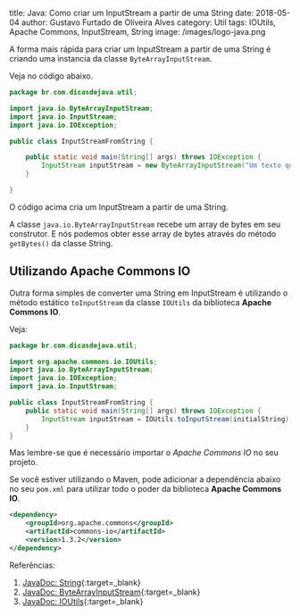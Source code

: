 title: Java: Como criar um InputStream a partir de uma String
date: 2018-05-04
author: Gustavo Furtado de Oliveira Alves
category: Util
tags: IOUtils, Apache Commons, InputStream, String
image: /images/logo-java.png

A forma mais rápida para criar um InputStream a partir de uma String é criando uma instancia da classe
```ByteArrayInputStream```.

Veja no código abaixo.


```java
package br.com.dicasdejava.util;

import java.io.ByteArrayInputStream;
import java.io.InputStream;
import java.io.IOException;

public class InputStreamFromString {

	public static void main(String[] args) throws IOException {
		InputStream inputStream = new ByteArrayInputStream("Um texto qualquer".getBytes());
	}

}
```

O código acima cria um InputStream a partir de uma String.

A classe ```java.io.ByteArrayInputStream``` recebe um array de bytes em seu construtor.
E nós podemos obter esse array de bytes através do método ```getBytes()``` da classe String.

## Utilizando Apache Commons IO

Outra forma simples de converter uma String em InputStream é utilizando o método estático ```toInputStream```
da classe ```IOUtils``` da biblioteca **Apache Commons IO**.

Veja:


```java
package br.com.dicasdejava.util;

import org.apache.commons.io.IOUtils;
import java.io.ByteArrayInputStream;
import java.io.IOException;
import java.io.InputStream;

public class InputStreamFromString {
	public static void main(String[] args) throws IOException {
		InputStream inputStream = IOUtils.toInputStream(initialString);
	}
}
```

Mas lembre-se que é necessário importar o _Apache Commons IO_ no seu projeto.

Se você estiver utilizando o Maven, pode adicionar a dependência
abaixo no seu `pom.xml` para utilizar todo o poder da biblioteca **Apache Commons IO**.

```xml
<dependency>
	<groupId>org.apache.commons</groupId>
	<artifactId>commons-io</artifactId>
	<version>1.3.2</version>
</dependency>
```

Referências:

1. [JavaDoc: String](https://docs.oracle.com/javase/8/docs/api/java/lang/String.html){:target=\_blank}
2. [JavaDoc: ByteArrayInputStream](https://docs.oracle.com/javase/8/docs/api/java/io/ByteArrayInputStream.html){:target=\_blank}
3.  [JavaDoc: IOUtils](https://commons.apache.org/proper/commons-io/javadocs/api-2.5/org/apache/commons/io/IOUtils.html){:target=\_blank}